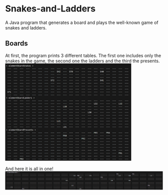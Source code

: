 # Snakes-and-Ladders
A Java program that generates a board and plays the well-known game of snakes and ladders.

## Boards
At first, the program prints 3 different tables. The first one includes only the snakes in the game, the second one the ladders and the third the presents. 
<img src="imgs/board-separate.png" alt="Separate Boards for snakes, ladders and presents" width=80%/>

And here it is all in one!
<img src="imgs/board-all.png" alt="Final Board"/>
